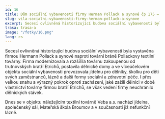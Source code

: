 ```yaml
---
id: 16
title: Dům sociální vybavenosti firmy Herman Pollack a synové čp 175 – dnes jídelna a MŠ Přadlácká
slug: vila-socialni-vybavenosti-firmy-herman-pollack-a-synove
excerpt: Secesí ovlivněná historizující budova sociální vybavenosti byla vystavěna firmou Hermann Pollack a synové naproti tovární bráně Pollackovy textilní továrny. Firma modernizovala a rozšířila továrnu zakoupenou od trutnovských bratří Etrichů, postavila dělnické domy a ve víceúčelovém objektu sociální vybavenosti provozovala jídelnu pro dělníky, školku pro děti svých zaměstnanců, lázně a další formy sociální a zdravotní péče.
trasa: trasa-a
image: "/fotky/16.png"
lang: cs
---
```


Secesí ovlivněná historizující budova sociální vybavenosti byla vystavěna firmou Hermann Pollack a synové naproti tovární bráně Pollackovy textilní továrny. Firma modernizovala a rozšířila továrnu zakoupenou od trutnovských bratří Etrichů, postavila dělnické domy a ve víceúčelovém objektu sociální vybavenosti provozovala jídelnu pro dělníky, školku pro děti svých zaměstnanců, lázně a další formy sociální a zdravotní péče. I přes velkou snahu a výrazný pokrok oproti zacházení, jaké zažili dělníci v době vlastnictví továrny firmou bratří Etrichů, se však vedení firmy neuchránilo dělnických stávek.

Dnes se v objektu náležejícím textilní továrně Veba a.s. nachází jídelna, společenský sál, Mateřská škola Broumov a v současnosti již nefunkční lázně.
